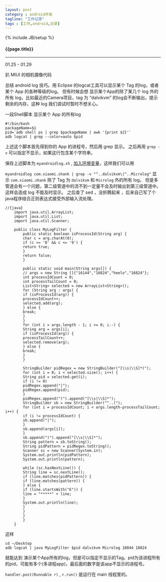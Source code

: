```yaml
---
layout: post
category : android开发
tagline: "工作记录"
tags : [工作,android,记录]
---
```

{% include JB/setup %}

<h4>{{page.title}}</h4>

---

01.25 - 01.29

扒 MIUI 的相机摄像代码

总结 android log 技巧。用 Eclipse 的logcat工具可以显示某个 Tag 的log，或者某个 App 的各种等级的log。 但有时候会想 显示某个App的除了某几个 log 外的所有 log，比如最近的Camera项目，tag 为 “dalvikvm” 的log会不断输出，提示剩余的内存，这种 log 我们调试时暂时不想关心。

一段Shell脚本 显示某个 App 的所有log

    #!/bin/bash  
    packageName=$1  
    pid=`adb shell ps | grep $packageName | awk '{print $2}'`  
    adb logcat | grep --color=auto $pid  

上述这个脚本首先得到你的 App 的进程号，然后用 grep 显示。 之后再用 `grep -v` 可以指定不显示，如果这行包含某个字符串。

保存上述脚本为 `myandroidlog.sh` , [加入环境变量](http://elf8848.iteye.com/blog/1582137)，这样我们可以用 

` myandroidlog com.xiaomi.shank | grep -v "^..dalvikvm\|^..Microlog" ` 显示 `com.xiaomi.shank` 除了 Tag 为 `dalvikvm` 和 `Microlog` 外的所有 log。 但是多管道会有一个问题，第二级管道中的流不到一定量不会及时输出到第三级管道中。这样会造成 log 不能及时显示。
之后查了 sed ，没折腾起来 ，后来自己写了个java程序结合正则表达式接受外部输入流处理。

    //{java}
        import java.util.ArrayList;
        import java.util.List;
        import java.util.Scanner;

        public class MyLogFilter {
            public static boolean isProcessId(String arg) {
            char c = arg.charAt(0);
            if (c >= '0' && c <= '9') {
            return true;
            }
            return false;
            }

            public static void main(String args[]) {
            // args = new String []{"16144","16824","heelo","16824"};
            int processIdCount = 0;
            int processTailCount = 0;
            List<String> selected = new ArrayList<String>();
            for (String arg : args) {
            if (isProcessId(arg)) {
            processIdCount++;
            selected.add(arg);
            } else {
            break;
            }
            }
            for (int i = args.length - 1; i >= 0; i--) {
            String arg = args[i];
            if (isProcessId(arg)) {
            processTailCount++;
            selected.remove(arg);
            } else {
            break;
            }
            }

            StringBuilder pidRegex = new StringBuilder("[\\s|\\S]*(");
            for (int i = 0; i < selected.size(); i++) {
            String pid = selected.get(i);
            if (i != 0)
            pidRegex.append("|");
            pidRegex.append(pid);
            }
            pidRegex.append(")").append("[\\s|\\S]*");
            StringBuilder sb = new StringBuilder("^..(");
            for (int i = processIdCount; i < args.length-processTailCount; i++) {
            if (i != processIdCount) {
            sb.append("|");
            }
            sb.append(args[i]);
            }
            sb.append(")").append("[\\s|\\S]*");
            String pattern = sb.toString();
            String pidPattern = pidRegex.toString();
            Scanner sc = new Scanner(System.in);
            System.out.println(pidPattern);
            System.out.println(pattern);

            while (sc.hasNextLine()) {
            String line = sc.nextLine();
            if (line.matches(pidPattern)) {
            if (line.matches(pattern)) {
            } else {
            if (line.startsWith("E")) {
            line = "*****" + line;
            }
            System.out.println(line);
            }
            }
            }
            }
        }

这样 

    cd ~/Desktop
    adb logcat | java MyLogFilter $pid dalvikvm Microlog 18844 18824

就能达到 演示某个App所有的log，但是可以指定不显示的Tag。pid为该进程所有的pid，可能有多个(多进程app)，最后面的数字是该app不显示的进程号。


`handler.post(Runnable r)` , `r.run()` 是运行在 main 线程里的。
